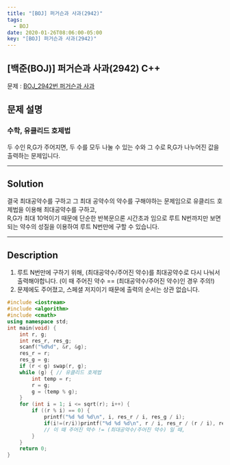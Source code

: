 ```yaml
---
title: "[BOJ] 퍼거슨과 사과(2942)"
tags:
  - BOJ
date: 2020-01-26T08:06:00-05:00
key: "[BOJ] 퍼거슨과 사과(2942)"
---
```


## [백준(BOJ)] 퍼거슨과 사과(2942) C++

문제 : [BOJ_2942번 퍼거슨과 사과](https://www.acmicpc.net/problem/2942)

## 문제 설명

### 수학, 유클리드 호제법

두 수인 R,G가 주어지면, 두 수를 모두 나눌 수 있는 수와 그 수로 R,G가 나누어진 값을 출력하는 문제입니다.

---

## Solution

결국 최대공약수를 구하고 그 최대 공약수의 약수를 구해야하는 문제임으로 유클리드 호제법을 이용해 최대공약수를 구하고,<br>R,G가 최대 10억이기 때문에 단순한 반복문으론 시간초과 임으로 루트 N번까지만 보면되는 약수의 성질을 이용하여 루트 N번만에 구할 수 있습니다.

---

## Description

1. 루트 N번만에 구하기 위해, (최대공약수/주어진 약수)를 최대공약수로 다시 나눠서 출력해야합니다. (이 때 주어진 약수 == (최대공약수/주어진 약수)인 경우 주의!)<br>
2. 문제에도 주어졌고, 스페셜 저지이기 때문에 출력의 순서는 상관 없습니다.<br>

```cpp
#include <iostream>
#include <algorithm>
#include <cmath>
using namespace std;
int main(void) {
	int r, g;
	int res_r, res_g;
	scanf("%d%d", &r, &g);
	res_r = r;
	res_g = g;
	if (r < g) swap(r, g);
	while (g) { // 유클리드 호제법
		int temp = r;
		r = g;
		g = (temp % g);
	}
	for (int i = 1; i <= sqrt(r); i++) {
		if ((r % i) == 0) {
			printf("%d %d %d\n", i, res_r / i, res_g / i);
			if(i!=(r/i))printf("%d %d %d\n", r / i, res_r / (r / i), res_g / (r / i));
			// 이 때 주어진 약수 != (최대공약수/주어진 약수) 일 때,
		}
	}
	return 0;
}
```
